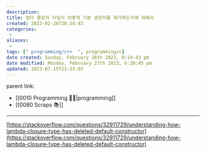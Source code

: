 ```yaml
---
description:
title: 람다 클로저 타입이 어떻게 기본 생성자를 제거하는지에 대해서
created: 2023-02-26T20:14:43
categories: 
 - 
aliases: 
 - 
tags: [" programming/c++  ", programming/c]
date created: Sunday, February 26th 2023, 8:14:43 pm
date modified: Monday, February 27th 2023, 6:20:45 pm
updated: 2023-07-15T21:33:03
---
```

parent link: 
- [[0010 Programming 👩‍💻|programming]]
- [[0080 Scraps 📚]]

---
[https://stackoverflow.com/questions/32911729/understanding-how-lambda-closure-type-has-deleted-default-constructor](https://stackoverflow.com/questions/32911729/understanding-how-lambda-closure-type-has-deleted-default-constructor)
